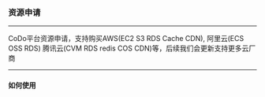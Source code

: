 ### 资源申请
----

CoDo平台资源申请，支持购买AWS(EC2 S3 RDS Cache CDN), 阿里云(ECS OSS RDS) 腾讯云(CVM RDS redis COS CDN)等，后续我们会更新支持更多云厂商

----

#### 如何使用
